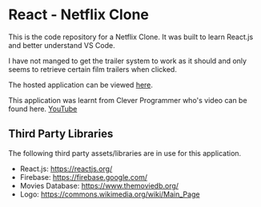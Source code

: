 # React - Netflix Clone

This is the code repository for a Netflix Clone. It was built to learn React.js and better understand VS Code.

I have not manged to get the trailer system to work as it should and only seems to retrieve certain film trailers when clicked.

The hosted application can be viewed [here](https://video-streaming-77ff5.web.app/).

This application was learnt from Clever Programmer who's video can be found here. [YouTube](https://www.youtube.com/watch?v=XtMThy8QKqU)

## Third Party Libraries
The following third party assets/libraries are in use for this application.

* React.js: https://reactjs.org/
* Firebase: https://firebase.google.com/
* Movies Database: https://www.themoviedb.org/
* Logo: https://commons.wikimedia.org/wiki/Main_Page



